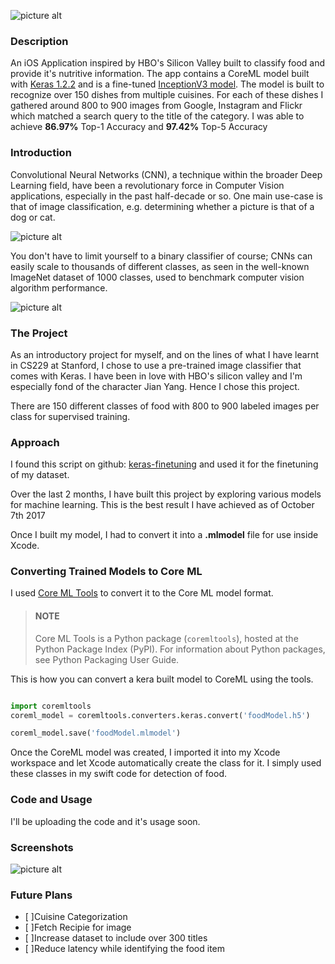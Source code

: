 ![picture alt](https://raw.githubusercontent.com/chaitanya-ramji/See-Food/master/banner.png)

### Description ###
An iOS Application inspired by HBO's Silicon Valley built to classify food and provide it's nutritive information. The app contains a CoreML model built with [Keras 1.2.2](https://keras.io) and is a fine-tuned [InceptionV3 model](https://arxiv.org/abs/1512.00567). The model is built to recognize over 150 dishes from multiple cuisines. For each of these dishes I gathered around 800 to 900 images from Google, Instagram and Flickr which matched a search query to the title of the category. I was able to achieve **86.97%** Top-1 Accuracy and **97.42%** Top-5 Accuracy

### Introduction ###
Convolutional Neural Networks (CNN), a technique within the broader Deep Learning field, have been a revolutionary force in Computer Vision applications, especially in the past half-decade or so. One main use-case is that of image classification, e.g. determining whether a picture is that of a dog or cat.

![picture alt](http://d3kbpzbmcynnmx.cloudfront.net/wp-content/uploads/2015/11/Screen-Shot-2015-11-07-at-7.26.20-AM.png)

You don't have to limit yourself to a binary classifier of course; CNNs can easily scale to thousands of different classes, as seen in the well-known ImageNet dataset of 1000 classes, used to benchmark computer vision algorithm performance.

![picture alt](https://blog.keras.io/img/keras-tensorflow-logo.jpg)

### The Project ###
As an introductory project for myself, and on the lines of what I have learnt in CS229 at Stanford, I chose to use a pre-trained image classifier that comes with Keras. I have been in love with HBO's silicon valley and I'm especially fond of the character Jian Yang. Hence I chose this project.

There are 150 different classes of food with 800 to 900 labeled images per class for supervised training. 

### Approach ###
I found this script on github: [keras-finetuning](https://github.com/danielvarga/keras-finetuning) and used it for the finetuning of my dataset.

Over the last 2 months, I have built this project by exploring various models for machine learning. This is the best result I have achieved as of October 7th 2017

Once I built my model, I had to convert it into a __.mlmodel__ file for use inside Xcode. 

### Converting Trained Models to Core ML ###
I used [Core ML Tools](https://pypi.python.org/pypi/coremltools) to convert it to the Core ML model format.
> #### NOTE ####
>Core ML Tools is a Python package (`coremltools`), hosted at the Python Package Index (PyPI). For information about Python packages, see Python Packaging User Guide.

This is how you can convert a kera built model to CoreML using the tools.

```python

import coremltools
coreml_model = coremltools.converters.keras.convert('foodModel.h5')

coreml_model.save('foodModel.mlmodel')
```

Once the CoreML model was created, I imported it into my Xcode workspace and let Xcode automatically create the class for it. I simply used these classes in my swift code for detection of food.

### Code and Usage ###
I'll be uploading the code and it's usage soon.

### Screenshots ###
![picture alt](https://raw.githubusercontent.com/chaitanya-ramji/See-Food/master/banner-screenshots.png)

### Future Plans ###
- [ ]Cuisine Categorization
- [ ]Fetch Recipie for image
- [ ]Increase dataset to include over 300 titles
- [ ]Reduce latency while identifying the food item
